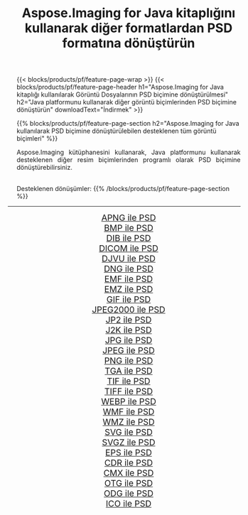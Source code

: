 ﻿---
title: Aspose.Imaging for Java kitaplığını kullanarak diğer formatlardan PSD formatına dönüştürün 
weight: 3920
url: /tr/java/conversion/to/psd/ 
lang: tr
langdirlevel: 2
locales: zh-hans,ja,it,ru,de,es,fr,nl,id,lt,pl,pt,vi,tr,ko,zh-hant,ar,hi,th,sv,cs,uk,he
description: Aspose.Imaging'i kullanarak Java kullanan diğer biçimlerden PSD biçimine dönüştürebilirsiniz
---

{{< blocks/products/pf/feature-page-wrap >}}
{{< blocks/products/pf/feature-page-header h1="Aspose.Imaging for Java kitaplığı kullanılarak Görüntü Dosyalarının PSD biçimine dönüştürülmesi" h2="Java platformunu kullanarak diğer görüntü biçimlerinden PSD biçimine dönüştürün" downloadText="İndirmek" >}}


{{% blocks/products/pf/feature-page-section  h2="Aspose.Imaging for Java kullanılarak PSD biçimine dönüştürülebilen desteklenen tüm görüntü biçimleri" %}}
<p align=justify>Aspose.Imaging kütüphanesini kullanarak, Java platformunu kullanarak desteklenen diğer resim biçimlerinden programlı olarak PSD biçimine dönüştürebilirsiniz.</p>
<br/>
Desteklenen dönüşümler:
{{% /blocks/products/pf/feature-page-section %}}
<div class="container-fluid productfamilypage bg-gray">
    <div class="convertypes bg-gray agp-content section">
        <div class="container">
		<hr style="margin-left:-20px;"/>
		<div class="row other-converters" style="gap: 10px;font-size: 19px;text-align:center;">
		    <div class='col-md-2 other-converter remove-lp remove-rp'><a href="/imaging/tr/java/conversion/apng-to-psd/" style="padding:15px;">APNG ile PSD</a></div>
<div class='col-md-2 other-converter remove-lp remove-rp'><a href="/imaging/tr/java/conversion/bmp-to-psd/" style="padding:15px;">BMP ile PSD</a></div>
<div class='col-md-2 other-converter remove-lp remove-rp'><a href="/imaging/tr/java/conversion/dib-to-psd/" style="padding:15px;">DIB ile PSD</a></div>
<div class='col-md-2 other-converter remove-lp remove-rp'><a href="/imaging/tr/java/conversion/dicom-to-psd/" style="padding:15px;">DICOM ile PSD</a></div>
<div class='col-md-2 other-converter remove-lp remove-rp'><a href="/imaging/tr/java/conversion/djvu-to-psd/" style="padding:15px;">DJVU ile PSD</a></div>
<div class='col-md-2 other-converter remove-lp remove-rp'><a href="/imaging/tr/java/conversion/dng-to-psd/" style="padding:15px;">DNG ile PSD</a></div>
<div class='col-md-2 other-converter remove-lp remove-rp'><a href="/imaging/tr/java/conversion/emf-to-psd/" style="padding:15px;">EMF ile PSD</a></div>
<div class='col-md-2 other-converter remove-lp remove-rp'><a href="/imaging/tr/java/conversion/emz-to-psd/" style="padding:15px;">EMZ ile PSD</a></div>
<div class='col-md-2 other-converter remove-lp remove-rp'><a href="/imaging/tr/java/conversion/gif-to-psd/" style="padding:15px;">GIF ile PSD</a></div>
<div class='col-md-2 other-converter remove-lp remove-rp'><a href="/imaging/tr/java/conversion/jpeg2000-to-psd/" style="padding:15px;">JPEG2000 ile PSD</a></div>
<div class='col-md-2 other-converter remove-lp remove-rp'><a href="/imaging/tr/java/conversion/jp2-to-psd/" style="padding:15px;">JP2 ile PSD</a></div>
<div class='col-md-2 other-converter remove-lp remove-rp'><a href="/imaging/tr/java/conversion/j2k-to-psd/" style="padding:15px;">J2K ile PSD</a></div>
<div class='col-md-2 other-converter remove-lp remove-rp'><a href="/imaging/tr/java/conversion/jpg-to-psd/" style="padding:15px;">JPG ile PSD</a></div>
<div class='col-md-2 other-converter remove-lp remove-rp'><a href="/imaging/tr/java/conversion/jpeg-to-psd/" style="padding:15px;">JPEG ile PSD</a></div>
<div class='col-md-2 other-converter remove-lp remove-rp'><a href="/imaging/tr/java/conversion/png-to-psd/" style="padding:15px;">PNG ile PSD</a></div>
<div class='col-md-2 other-converter remove-lp remove-rp'><a href="/imaging/tr/java/conversion/tga-to-psd/" style="padding:15px;">TGA ile PSD</a></div>
<div class='col-md-2 other-converter remove-lp remove-rp'><a href="/imaging/tr/java/conversion/tif-to-psd/" style="padding:15px;">TIF ile PSD</a></div>
<div class='col-md-2 other-converter remove-lp remove-rp'><a href="/imaging/tr/java/conversion/tiff-to-psd/" style="padding:15px;">TIFF ile PSD</a></div>
<div class='col-md-2 other-converter remove-lp remove-rp'><a href="/imaging/tr/java/conversion/webp-to-psd/" style="padding:15px;">WEBP ile PSD</a></div>
<div class='col-md-2 other-converter remove-lp remove-rp'><a href="/imaging/tr/java/conversion/wmf-to-psd/" style="padding:15px;">WMF ile PSD</a></div>
<div class='col-md-2 other-converter remove-lp remove-rp'><a href="/imaging/tr/java/conversion/wmz-to-psd/" style="padding:15px;">WMZ ile PSD</a></div>
<div class='col-md-2 other-converter remove-lp remove-rp'><a href="/imaging/tr/java/conversion/svg-to-psd/" style="padding:15px;">SVG ile PSD</a></div>
<div class='col-md-2 other-converter remove-lp remove-rp'><a href="/imaging/tr/java/conversion/svgz-to-psd/" style="padding:15px;">SVGZ ile PSD</a></div>
<div class='col-md-2 other-converter remove-lp remove-rp'><a href="/imaging/tr/java/conversion/eps-to-psd/" style="padding:15px;">EPS ile PSD</a></div>
<div class='col-md-2 other-converter remove-lp remove-rp'><a href="/imaging/tr/java/conversion/cdr-to-psd/" style="padding:15px;">CDR ile PSD</a></div>
<div class='col-md-2 other-converter remove-lp remove-rp'><a href="/imaging/tr/java/conversion/cmx-to-psd/" style="padding:15px;">CMX ile PSD</a></div>
<div class='col-md-2 other-converter remove-lp remove-rp'><a href="/imaging/tr/java/conversion/otg-to-psd/" style="padding:15px;">OTG ile PSD</a></div>
<div class='col-md-2 other-converter remove-lp remove-rp'><a href="/imaging/tr/java/conversion/odg-to-psd/" style="padding:15px;">ODG ile PSD</a></div>
<div class='col-md-2 other-converter remove-lp remove-rp'><a href="/imaging/tr/java/conversion/ico-to-psd/" style="padding:15px;">ICO ile PSD</a></div>
                </div>
        </div>
    </div>
</div>
<br/>

